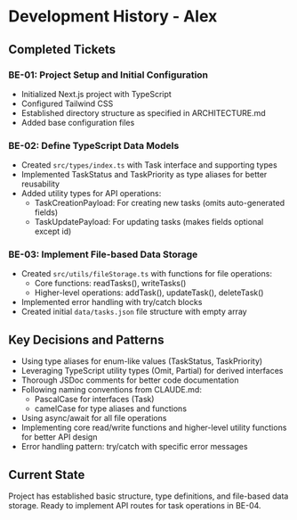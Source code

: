 # Development History - Alex

## Completed Tickets

### BE-01: Project Setup and Initial Configuration
- Initialized Next.js project with TypeScript
- Configured Tailwind CSS
- Established directory structure as specified in ARCHITECTURE.md
- Added base configuration files

### BE-02: Define TypeScript Data Models
- Created `src/types/index.ts` with Task interface and supporting types
- Implemented TaskStatus and TaskPriority as type aliases for better reusability
- Added utility types for API operations:
  - TaskCreationPayload: For creating new tasks (omits auto-generated fields)
  - TaskUpdatePayload: For updating tasks (makes fields optional except id)

### BE-03: Implement File-based Data Storage
- Created `src/utils/fileStorage.ts` with functions for file operations:
  - Core functions: readTasks(), writeTasks()
  - Higher-level operations: addTask(), updateTask(), deleteTask()
- Implemented error handling with try/catch blocks
- Created initial `data/tasks.json` file structure with empty array

## Key Decisions and Patterns

- Using type aliases for enum-like values (TaskStatus, TaskPriority)
- Leveraging TypeScript utility types (Omit, Partial) for derived interfaces
- Thorough JSDoc comments for better code documentation
- Following naming conventions from CLAUDE.md:
  - PascalCase for interfaces (Task)
  - camelCase for type aliases and functions
- Using async/await for all file operations
- Implementing core read/write functions and higher-level utility functions for better API design
- Error handling pattern: try/catch with specific error messages

## Current State

Project has established basic structure, type definitions, and file-based data storage. Ready to implement API routes for task operations in BE-04.